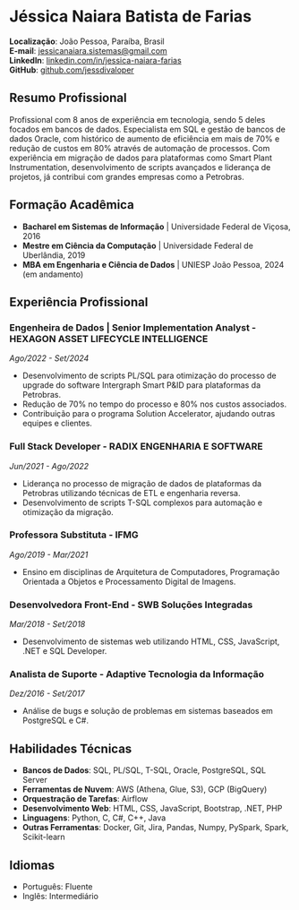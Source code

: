 # Jéssica Naiara Batista de Farias

**Localização**: João Pessoa, Paraíba, Brasil  
**E-mail**: jessicanaiara.sistemas@gmail.com  
**LinkedIn**: [linkedin.com/in/jessica-naiara-farias](https://linkedin.com/in/jessica-naiara-farias)  
**GitHub**: [github.com/jessdivaloper](https://github.com/jessdivaloper)

## Resumo Profissional

Profissional com 8 anos de experiência em tecnologia, sendo 5 deles focados em bancos de dados. Especialista em SQL e gestão de bancos de dados Oracle, com histórico de aumento de eficiência em mais de 70% e redução de custos em 80% através de automação de processos. Com experiência em migração de dados para plataformas como Smart Plant Instrumentation, desenvolvimento de scripts avançados e liderança de projetos, já contribui com grandes empresas como a Petrobras.

## Formação Acadêmica

- **Bacharel em Sistemas de Informação** | Universidade Federal de Viçosa, 2016
- **Mestre em Ciência da Computação** | Universidade Federal de Uberlândia, 2019
- **MBA em Engenharia e Ciência de Dados** | UNIESP João Pessoa, 2024 (em andamento)

## Experiência Profissional

### Engenheira de Dados | Senior Implementation Analyst - HEXAGON ASSET LIFECYCLE INTELLIGENCE
_Ago/2022 - Set/2024_

- Desenvolvimento de scripts PL/SQL para otimização do processo de upgrade do software Intergraph Smart P&ID para plataformas da Petrobras.
- Redução de 70% no tempo do processo e 80% nos custos associados.
- Contribuição para o programa Solution Accelerator, ajudando outras equipes e clientes.

### Full Stack Developer - RADIX ENGENHARIA E SOFTWARE
_Jun/2021 - Ago/2022_

- Liderança no processo de migração de dados de plataformas da Petrobras utilizando técnicas de ETL e engenharia reversa.
- Desenvolvimento de scripts T-SQL complexos para automação e otimização da migração.

### Professora Substituta - IFMG
_Ago/2019 - Mar/2021_

- Ensino em disciplinas de Arquitetura de Computadores, Programação Orientada a Objetos e Processamento Digital de Imagens.

### Desenvolvedora Front-End - SWB Soluções Integradas
_Mar/2018 - Set/2018_

- Desenvolvimento de sistemas web utilizando HTML, CSS, JavaScript, .NET e SQL Developer.

### Analista de Suporte - Adaptive Tecnologia da Informação
_Dez/2016 - Set/2017_

- Análise de bugs e solução de problemas em sistemas baseados em PostgreSQL e C#.

## Habilidades Técnicas

- **Bancos de Dados**: SQL, PL/SQL, T-SQL, Oracle, PostgreSQL, SQL Server
- **Ferramentas de Nuvem**: AWS (Athena, Glue, S3), GCP (BigQuery)
- **Orquestração de Tarefas**: Airflow
- **Desenvolvimento Web**: HTML, CSS, JavaScript, Bootstrap, .NET, PHP
- **Linguagens**: Python, C, C#, C++, Java
- **Outras Ferramentas**: Docker, Git, Jira, Pandas, Numpy, PySpark, Spark, Scikit-learn

## Idiomas

- Português: Fluente
- Inglês: Intermediário
